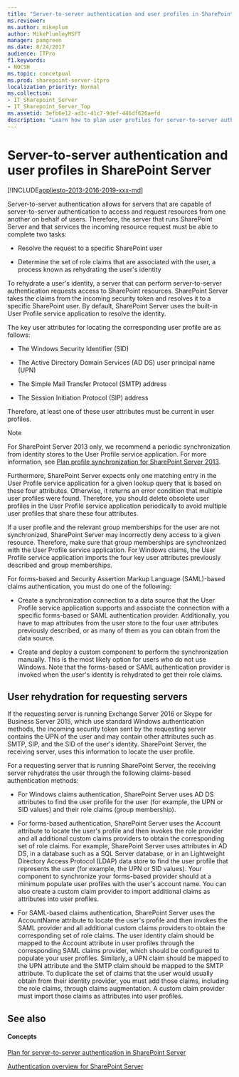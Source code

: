 ```yaml
---
title: "Server-to-server authentication and user profiles in SharePoint Server"
ms.reviewer: 
ms.author: mikeplum
author: MikePlumleyMSFT
manager: pamgreen
ms.date: 8/24/2017
audience: ITPro
f1.keywords:
- NOCSH
ms.topic: concetpual
ms.prod: sharepoint-server-itpro
localization_priority: Normal
ms.collection:
- IT_Sharepoint_Server
- IT_Sharepoint_Server_Top
ms.assetid: 3efb6e12-ad3c-41c7-9def-446df626aefd
description: "Learn how to plan user profiles for server-to-server authentication in SharePoint Server."
---
```


# Server-to-server authentication and user profiles in SharePoint Server

[!INCLUDE[appliesto-2013-2016-2019-xxx-md](../includes/appliesto-2013-2016-2019-xxx-md.md)] 
  
Server-to-server authentication allows for servers that are capable of server-to-server authentication to access and request resources from one another on behalf of users. Therefore, the server that runs SharePoint Server and that services the incoming resource request must be able to complete two tasks: 
  
- Resolve the request to a specific SharePoint user
    
- Determine the set of role claims that are associated with the user, a process known as rehydrating the user's identity 
    
To rehydrate a user's identity, a server that can perform server-to-server authentication requests access to SharePoint resources. SharePoint Server takes the claims from the incoming security token and resolves it to a specific SharePoint user. By default, SharePoint Server uses the built-in User Profile service application to resolve the identity.
  
The key user attributes for locating the corresponding user profile are as follows:
  
- The Windows Security Identifier (SID)
    
- The Active Directory Domain Services (AD DS) user principal name (UPN)
    
- The Simple Mail Transfer Protocol (SMTP) address
    
- The Session Initiation Protocol (SIP) address
    
Therefore, at least one of these user attributes must be current in user profiles. 
  
> [!NOTE]
> For SharePoint Server 2013 only, we recommend a periodic synchronization from identity stores to the User Profile service application. For more information, see [Plan profile synchronization for SharePoint Server 2013](../administration/plan-profile-synchronization-for-sharepoint-server-2013.md). 
  
Furthermore, SharePoint Server expects only one matching entry in the User Profile service application for a given lookup query that is based on these four attributes. Otherwise, it returns an error condition that multiple user profiles were found. Therefore, you should delete obsolete user profiles in the User Profile service application periodically to avoid multiple user profiles that share these four attributes.
  
If a user profile and the relevant group memberships for the user are not synchronized, SharePoint Server may incorrectly deny access to a given resource. Therefore, make sure that group memberships are synchronized with the User Profile service application. For Windows claims, the User Profile service application imports the four key user attributes previously described and group memberships. 
  
For forms-based and Security Assertion Markup Language (SAML)-based claims authentication, you must do one of the following:
  
- Create a synchronization connection to a data source that the User Profile service application supports and associate the connection with a specific forms-based or SAML authentication provider. Additionally, you have to map attributes from the user store to the four user attributes previously described, or as many of them as you can obtain from the data source.
    
- Create and deploy a custom component to perform the synchronization manually. This is the most likely option for users who do not use Windows. Note that the forms-based or SAML authentication provider is invoked when the user's identity is rehydrated to get their role claims.
    
## User rehydration for requesting servers

If the requesting server is running Exchange Server 2016 or Skype for Business Server 2015, which use standard Windows authentication methods, the incoming security token sent by the requesting server contains the UPN of the user and may contain other attributes such as SMTP, SIP, and the SID of the user's identity. SharePoint Server, the receiving server, uses this information to locate the user profile.
  
For a requesting server that is running SharePoint Server, the receiving server rehydrates the user through the following claims-based authentication methods:
  
- For Windows claims authentication, SharePoint Server uses AD DS attributes to find the user profile for the user (for example, the UPN or SID values) and their role claims (group membership).
    
- For forms-based authentication, SharePoint Server uses the Account attribute to locate the user's profile and then invokes the role provider and all additional custom claims providers to obtain the corresponding set of role claims. For example, SharePoint Server uses attributes in AD DS, in a database such as a SQL Server database, or in an Lightweight Directory Access Protocol (LDAP) data store to find the user profile that represents the user (for example, the UPN or SID values). Your component to synchronize your forms-based provider should at a minimum populate user profiles with the user's account name. You can also create a custom claim provider to import additional claims as attributes into user profiles.
    
- For SAML-based claims authentication, SharePoint Server uses the AccountName attribute to locate the user's profile and then invokes the SAML provider and all additional custom claims providers to obtain the corresponding set of role claims. The user identity claim should be mapped to the Account attribute in user profiles through the corresponding SAML claims provider, which should be configured to populate your user profiles. Similarly, a UPN claim should be mapped to the UPN attribute and the SMTP claim should be mapped to the SMTP attribute. To duplicate the set of claims that the user would usually obtain from their identity provider, you must add those claims, including the role claims, through claims augmentation. A custom claim provider must import those claims as attributes into user profiles.
    
## See also

#### Concepts

[Plan for server-to-server authentication in SharePoint Server](plan-server-to-server-authentication.md)
  
[Authentication overview for SharePoint Server](authentication-overview.md)

